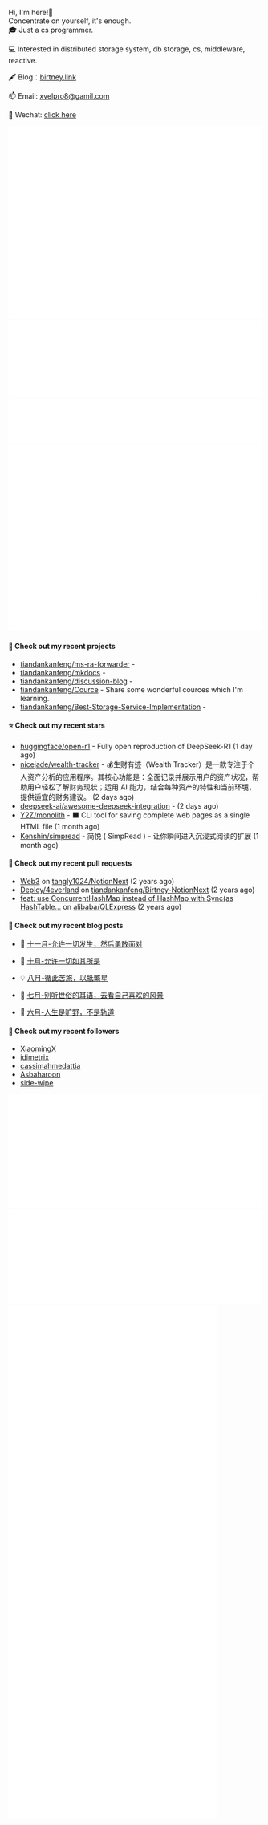 Hi, I'm here!👋
<br>
Concentrate on yourself, it's enough.
<br>
🎓 Just a cs programmer.

💻 Interested in distributed storage system, db storage, cs, middleware, reactive.

🖋 Blog：[birtney.link](https://birtney.link)

📫 Email: [xvelpro8@gamil.com](mailto:xvelpro8@gamil.com)

💬 Wechat: [click here](https://tiandankanfeng.github.io/about/)



![Metrics](/github-metrics.svg)
![Metrics](/metrics.plugin.languages.details.svg)
![Metrics](/metrics.plugin.languages.recent.svg)
![Metrics](/metrics.plugin.stars.svg)
![Metrics](/metrics.plugin.topics.svg)






#### 🌱 Check out my recent projects

- [tiandankanfeng/ms-ra-forwarder](https://github.com/tiandankanfeng/ms-ra-forwarder) - 
- [tiandankanfeng/mkdocs](https://github.com/tiandankanfeng/mkdocs) - 
- [tiandankanfeng/discussion-blog](https://github.com/tiandankanfeng/discussion-blog) - 
- [tiandankanfeng/Cource](https://github.com/tiandankanfeng/Cource) - Share some wonderful cources which I&#39;m learning.
- [tiandankanfeng/Best-Storage-Service-Implementation](https://github.com/tiandankanfeng/Best-Storage-Service-Implementation) - 

#### ⭐ Check out my recent stars

- [huggingface/open-r1](https://github.com/huggingface/open-r1) - Fully open reproduction of DeepSeek-R1 (1 day ago)
- [nicejade/wealth-tracker](https://github.com/nicejade/wealth-tracker) - 💰生财有迹（Wealth Tracker）是一款专注于个人资产分析的应用程序。其核心功能是：全面记录并展示用户的资产状况，帮助用户轻松了解财务现状；运用 AI 能力，结合每种资产的特性和当前环境，提供适宜的财务建议。 (2 days ago)
- [deepseek-ai/awesome-deepseek-integration](https://github.com/deepseek-ai/awesome-deepseek-integration) -  (2 days ago)
- [Y2Z/monolith](https://github.com/Y2Z/monolith) - ⬛️ CLI tool for saving complete web pages as a single HTML file (1 month ago)
- [Kenshin/simpread](https://github.com/Kenshin/simpread) - 简悦 ( SimpRead ) - 让你瞬间进入沉浸式阅读的扩展 (1 month ago)

#### 🔨 Check out my recent pull requests

- [Web3](https://github.com/tangly1024/NotionNext/pull/1228) on [tangly1024/NotionNext](https://github.com/tangly1024/NotionNext) (2 years ago)
- [Deploy/4everland](https://github.com/tiandankanfeng/Birtney-NotionNext/pull/1) on [tiandankanfeng/Birtney-NotionNext](https://github.com/tiandankanfeng/Birtney-NotionNext) (2 years ago)
- [feat: use ConcurrentHashMap instead of HashMap with Sync(as HashTable…](https://github.com/alibaba/QLExpress/pull/221) on [alibaba/QLExpress](https://github.com/alibaba/QLExpress) (2 years ago)

#### 📜 Check out my recent blog posts

- 🦒 [十一月-允许一切发生，然后勇敢面对](https://birtney.link/article/life-article14) 

- 🐲 [十月-允许一切如其所是](https://birtney.link/article/life-article13) 

- 💡 [八月-循此苦旅，以抵繁星](https://birtney.link/article/life-article12) 

- 👺 [七月-别听世俗的耳语，去看自己喜欢的风景](https://birtney.link/article/life-article11) 

- 🚦 [六月-人生是旷野，不是轨道](https://birtney.link/article/life-article10) 


#### 👯 Check out my recent followers

- [XiaomingX](https://github.com/XiaomingX)
- [idimetrix](https://github.com/idimetrix)
- [cassimahmedattia](https://github.com/cassimahmedattia)
- [Asbaharoon](https://github.com/Asbaharoon)
- [side-wipe](https://github.com/side-wipe)

![Metrics](/metrics.plugin.achievements.compact.svg)
![Metrics](/metrics.plugin.anilist.characters.svg)
![Metrics](/metrics.plugin.anilist.svg)


